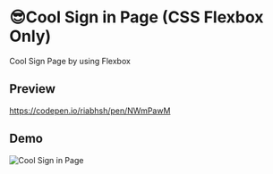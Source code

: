 # 😎Cool Sign in Page (CSS Flexbox Only)
Cool Sign Page by using Flexbox

## Preview
https://codepen.io/riabhsh/pen/NWmPawM

## Demo
![Cool Sign in Page](https://raw.githubusercontent.com/riabhsh/sign-in-page-CSS-only-/main/sign%20in%20page%20(CSS%20only).png)

